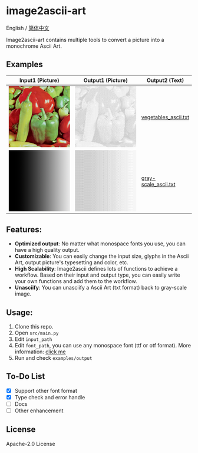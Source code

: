 # image2ascii-art

English / [简体中文](.github/resources/mainpage/README_CHS.md)

Image2ascii-art contains multiple tools to convert a picture into a monochrome Ascii Art.

## Examples

| Input1 (Picture)                                             | Output1 (Picture)                                                        | Output2 (Text)                                               |
|--------------------------------------------------------------|--------------------------------------------------------------------------|--------------------------------------------------------------|
| ![vegetables.png](.github/resources/mainpage/vegetables.png) | ![vegetables_ascii.png](.github/resources/mainpage/vegetables_ascii.png) | [vegetables_ascii.txt](examples/output/vegetables_ascii.txt) |
| ![gray-scale.png](.github/resources/mainpage/gray-scale.png) | ![gray-scale_ascii.png](.github/resources/mainpage/gray-scale_ascii.png) | [gray-scale_ascii.txt](examples/output/gray-scale_ascii.txt) |

## Features:

* **Optimized output**: No matter what monospace fonts you use, you can have a high quality output.
* **Customizable**: You can easily change the input size, glyphs in the Ascii Art, output picture's typesetting and
  color, etc.
* **High Scalability**: Image2ascii defines lots of functions to achieve a workflow. Based on their input and output
  type, you can easily write your own functions and add them to the workflow.
* **Unasciify**: You can unasciify a Ascii Art (txt format) back to gray-scale image.

## Usage:

1. Clone this repo.
2. Open `src/main.py`
3. Edit `input_path`
4. Edit `font_path`, you can use any monospace font (ttf or otf format). More information: [click me](assets/README.md)
5. Run and check `examples/output`

## To-Do List

- [x] Support other font format
- [x] Type check and error handle
- [ ] Docs
- [ ] Other enhancement

## License

Apache-2.0 License